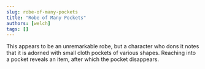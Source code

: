 ```yaml
---
slug: robe-of-many-pockets
title: "Robe of Many Pockets"
authors: [welch]
tags: []
---
```


This appears to be an unremarkable robe, but a character who dons it notes that it is adorned with small cloth pockets of various shapes. Reaching into a pocket reveals an item, after which the pocket disappears.
